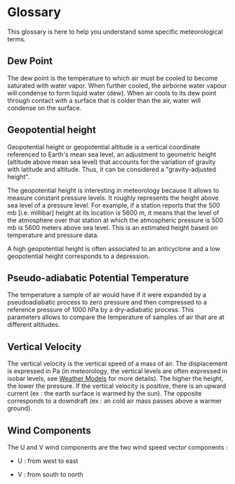 # Glossary

This glossary is here to help you understand some specific meteorological terms.

<a name="dew-point"></a>

## Dew Point

The dew point is the temperature to which air must be cooled to become saturated with water vapor. When further cooled, the airborne water vapour will condense to form liquid water (dew). When air cools to its dew point through contact with a surface that is colder than the air, water will condense on the surface.

<a name="geopotential-height"></a>

## Geopotential height

Geopotential height or geopotential altitude is a vertical coordinate referenced to Earth's mean sea level, an adjustment to geometric height (altitude above mean sea level) that accounts for the variation of gravity with latitude and altitude. Thus, it can be considered a "gravity-adjusted height". 

The geopotential height is interesting in meteorology because it allows to measure constant pressure levels. It roughly represents the height above sea level of a pressure level. For example, if a station reports that the 500 mb [i.e. millibar] height at its location is 5600 m, it means that the level of the atmosphere over that station at which the atmospheric pressure is 500 mb is 5600 meters above sea level. This is an estimated height based on temperature and pressure data.

A high geopotential height is often associated to an anticyclone and a low geopotential height corresponds to a depression.

<a name="potential-temp"></a>

## Pseudo-adiabatic Potential Temperature

The temperature a sample of air would have if it were expanded by a pseudoadiabatic process to zero pressure and then compressed to a reference pressure of 1000 hPa by a dry-adiabatic process. This parameters allows to compare the temperature of samples of air that are at different altitudes.

<a name="vertical-velocity"></a>

## Vertical Velocity

The vertical velocity is the vertical speed of a mass of air. The displacement is expressed in Pa (in meteorology, the vertical levels are often expressed in isobar levels, see [Weather Models](../../../../data/weather-models) for more details). The higher the height, the lower the pressure. If the vertical velocity is positive, there is an upward current (ex : the earth surface is warmed by the sun). The opposite corresponds to a downdraft (ex : an cold air mass passes above a warmer ground).

<a name="wind-comp"></a>

## Wind Components

The U and V wind components are the two wind speed vector components :

* U : from west to east
  
* V : from south to north
